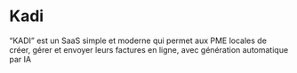 # Kadi
“KADI” est un SaaS simple et moderne qui permet aux PME locales de créer, gérer et envoyer leurs factures en ligne, avec génération automatique par IA
